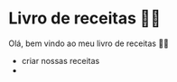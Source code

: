 # Livro de receitas :man_cook:

Olá, bem vindo ao meu livro de receitas :woman_cook:

- criar nossas receitas
- 
